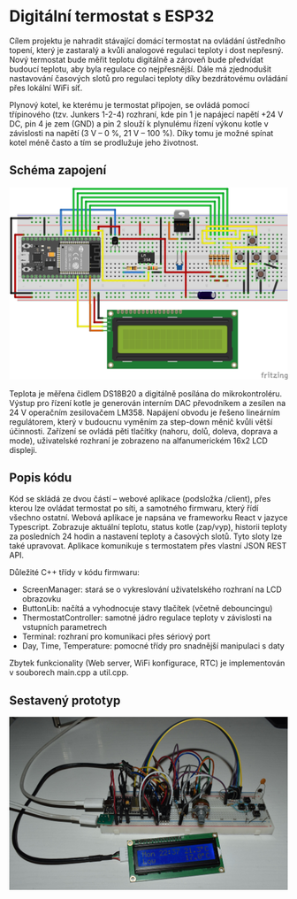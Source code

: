 
# Digitální termostat s ESP32

Cílem projektu je nahradit stávající domácí termostat na ovládání ústředního topení, který je
zastaralý a kvůli analogové regulaci teploty i dost nepřesný. Nový termostat bude měřit teplotu
digitálně a zároveň bude předvídat budoucí teplotu, aby byla regulace co nejpřesnější. Dále má
zjednodušit nastavování časových slotů pro regulaci teploty díky bezdrátovému ovládání přes
lokální WiFi síť.

Plynový kotel, ke kterému je termostat připojen, se ovládá pomocí třípinového (tzv. Junkers 1-2-4)
rozhraní, kde pin 1 je napájecí napětí +24 V DC, pin 4 je zem (GND) a pin 2 slouží k plynulému
řízení výkonu kotle v závislosti na napětí (3 V – 0 %, 21 V – 100 %). Díky tomu je možné spínat
kotel méně často a tím se prodlužuje jeho životnost.

## Schéma zapojení

![schéma](/img/schema_bb.jpg)

Teplota je měřena čidlem DS18B20 a digitálně posílána do mikrokontroléru. Výstup pro řízení kotle
je generován interním DAC převodníkem a zesílen na 24 V operačním zesilovačem LM358.
Napájení obvodu je řešeno lineárním regulátorem, který v budoucnu vyměním za step-down měnič
kvůli větší účinnosti. Zařízení se ovládá pěti tlačítky (nahoru, dolů, doleva, doprava a mode),
uživatelské rozhraní je zobrazeno na alfanumerickém 16x2 LCD displeji.

## Popis kódu

Kód se skládá ze dvou částí – webové aplikace (podsložka /client), přes kterou lze ovládat
termostat po síti, a samotného firmwaru, který řídí všechno ostatní.
Webová aplikace je napsána ve frameworku React v jazyce Typescript. Zobrazuje aktuální teplotu,
status kotle (zap/vyp), historii teploty za posledních 24 hodin a nastavení teploty a časových slotů.
Tyto sloty lze také upravovat. Aplikace komunikuje s termostatem přes vlastní JSON REST API.

Důležité C++ třídy v kódu firmwaru:
- ScreenManager: stará se o vykreslování uživatelského rozhraní na LCD obrazovku
- ButtonLib: načítá a vyhodnocuje stavy tlačítek (včetně debouncingu)
- ThermostatController: samotné jádro regulace teploty v závislosti na vstupních parametrech
- Terminal: rozhraní pro komunikaci přes sériový port
- Day, Time, Temperature: pomocné třídy pro snadnější manipulaci s daty

Zbytek funkcionality (Web server, WiFi konfigurace, RTC) je implementován v souborech
main.cpp a util.cpp.

## Sestavený prototyp

![prototyp](/img/prototyp.jpg)
